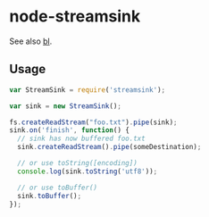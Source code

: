 # node-streamsink

See also [bl](https://github.com/rvagg/bl).

## Usage

```js
var StreamSink = require('streamsink');

var sink = new StreamSink();

fs.createReadStream("foo.txt").pipe(sink);
sink.on('finish', function() {
  // sink has now buffered foo.txt
  sink.createReadStream().pipe(someDestination);

  // or use toString([encoding])
  console.log(sink.toString('utf8'));

  // or use toBuffer()
  sink.toBuffer();
});
```
